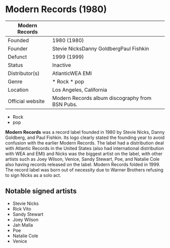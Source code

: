 # Modern Records (1980)

| Modern Records | |
| --- | --- |
| Founded | 1980 (1980) |
| Founder | Stevie NicksDanny GoldbergPaul Fishkin |
| Defunct | 1999 (1999) |
| Status | Inactive |
| Distributor(s) | AtlanticWEA EMI |
| Genre | * Rock * pop |
| Location | Los Angeles, California |
| Official website | Modern Records album discography from BSN Pubs. |

* Rock
* pop

**Modern Records** was a record label founded in 1980 by Stevie Nicks, Danny Goldberg, and Paul Fishkin. Its logo clearly stated the founding year to avoid confusion with the earlier Modern Records. The label had a distribution deal with Atlantic Records in the United States (also had international distribution with WEA and EMI) and Nicks was the biggest artist on the label, with other artists such as Joey Wilson, Venice, Sandy Stewart, Poe, and Natalie Cole also having records released on the label. Modern Records folded in 1999\. The record label was born out of necessity due to Warner Brothers refusing to sign Nicks as a solo act. 

Notable signed artists
----------------------

* Stevie Nicks
* Rick Vito
* Sandy Stewart
* Joey Wilson
* Jah Malla
* Poe
* Natalie Cole
* Venice